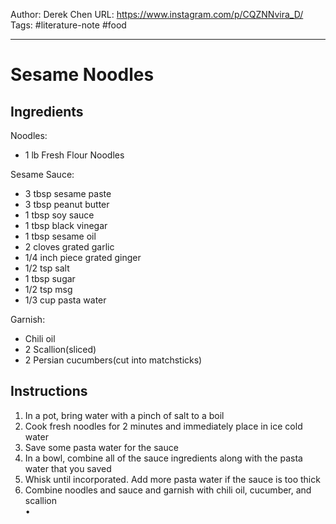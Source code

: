 Author: Derek Chen
URL: https://www.instagram.com/p/CQZNNvira_D/
Tags: #literature-note #food

---

# Sesame Noodles  
  
## Ingredients  
  
Noodles:
- 1 lb Fresh Flour Noodles  
  
Sesame Sauce:
- 3 tbsp sesame paste  
- 3 tbsp peanut butter  
- 1 tbsp soy sauce  
- 1 tbsp black vinegar  
- 1 tbsp sesame oil  
- 2 cloves grated garlic  
- 1/4 inch piece grated ginger  
- 1/2 tsp salt  
- 1 tbsp sugar  
- 1/2 tsp msg  
- 1/3 cup pasta water  
  
Garnish:  
- Chili oil  
- 2 Scallion(sliced)  
- 2 Persian cucumbers(cut into matchsticks)  
  
## Instructions  
  
1. In a pot, bring water with a pinch of salt to a boil  
2. Cook fresh noodles for 2 minutes and immediately place in ice cold water  
3. Save some pasta water for the sauce  
4. In a bowl, combine all of the sauce ingredients along with the pasta water that you saved  
5. Whisk until incorporated. Add more pasta water if the sauce is too thick  
6. Combine noodles and sauce and garnish with chili oil, cucumber, and scallion  
•